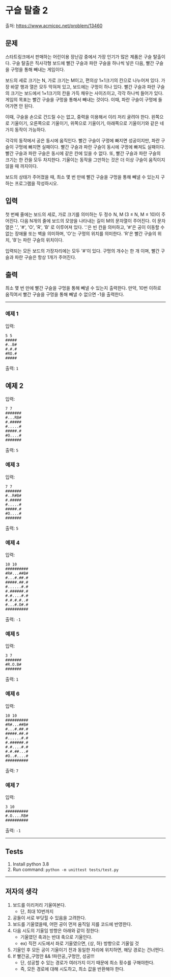 # 구슬 탈출 2
출처: https://www.acmicpc.net/problem/13460

## 문제
스타트링크에서 판매하는 어린이용 장난감 중에서 가장 인기가 많은 제품은 구슬 탈출이다. 구슬 탈출은 직사각형 보드에 빨간 구슬과 파란 구슬을 하나씩 넣은 다음, 빨간 구슬을 구멍을 통해 빼내는 게임이다.

보드의 세로 크기는 N, 가로 크기는 M이고, 편의상 1×1크기의 칸으로 나누어져 있다. 가장 바깥 행과 열은 모두 막혀져 있고, 보드에는 구멍이 하나 있다. 빨간 구슬과 파란 구슬의 크기는 보드에서 1×1크기의 칸을 가득 채우는 사이즈이고, 각각 하나씩 들어가 있다. 게임의 목표는 빨간 구슬을 구멍을 통해서 빼내는 것이다. 이때, 파란 구슬이 구멍에 들어가면 안 된다.

이때, 구슬을 손으로 건드릴 수는 없고, 중력을 이용해서 이리 저리 굴려야 한다. 왼쪽으로 기울이기, 오른쪽으로 기울이기, 위쪽으로 기울이기, 아래쪽으로 기울이기와 같은 네 가지 동작이 가능하다.

각각의 동작에서 공은 동시에 움직인다. 빨간 구슬이 구멍에 빠지면 성공이지만, 파란 구슬이 구멍에 빠지면 실패이다. 빨간 구슬과 파란 구슬이 동시에 구멍에 빠져도 실패이다. 빨간 구슬과 파란 구슬은 동시에 같은 칸에 있을 수 없다. 또, 빨간 구슬과 파란 구슬의 크기는 한 칸을 모두 차지한다. 기울이는 동작을 그만하는 것은 더 이상 구슬이 움직이지 않을 때 까지이다.

보드의 상태가 주어졌을 때, 최소 몇 번 만에 빨간 구슬을 구멍을 통해 빼낼 수 있는지 구하는 프로그램을 작성하시오.

## 입력
첫 번째 줄에는 보드의 세로, 가로 크기를 의미하는 두 정수 N, M (3 ≤ N, M ≤ 10)이 주어진다. 다음 N개의 줄에 보드의 모양을 나타내는 길이 M의 문자열이 주어진다. 이 문자열은 '.', '#', 'O', 'R', 'B' 로 이루어져 있다. '.'은 빈 칸을 의미하고, '#'은 공이 이동할 수 없는 장애물 또는 벽을 의미하며, 'O'는 구멍의 위치를 의미한다. 'R'은 빨간 구슬의 위치, 'B'는 파란 구슬의 위치이다.

입력되는 모든 보드의 가장자리에는 모두 '#'이 있다. 구멍의 개수는 한 개 이며, 빨간 구슬과 파란 구슬은 항상 1개가 주어진다.


## 출력
최소 몇 번 만에 빨간 구슬을 구멍을 통해 빼낼 수 있는지 출력한다. 만약, 10번 이하로 움직여서 빨간 구슬을 구멍을 통해 빼낼 수 없으면 -1을 출력한다.

----


### 예제 1
입력:
``` 
5 5
#####
#..B#
#.#.#
#RO.#
#####
```
출력: `1`


## 예제 2
입력:
```
7 7
#######
#...RB#
#.#####
#.....#
#####.#
#O....#
#######
```
출력: `5` 


### 예제 3
입력:
``` 
7 7
#######
#..R#B#
#.#####
#.....#
#####.#
#O....#
#######
```
출력: `5`


### 예제 4
입력:
``` 
10 10
##########
#R#...##B#
#...#.##.#
#####.##.#
#......#.#
#.######.#
#.#....#.#
#.#.#.#..#
#...#.O#.#
##########
```
출력: `-1`


### 예제 5
입력:
``` 
3 7
#######
#R.O.B#
#######
```
출력: `1`


### 예제 6
입력:
``` 
10 10
##########
#R#...##B#
#...#.##.#
#####.##.#
#......#.#
#.######.#
#.#....#.#
#.#.##...#
#O..#....#
##########
```
출력: `7`


### 예제 7
입력:
``` 
3 10
##########
#.O....RB#
##########
```
출력: `-1`

----

## Tests
1. Install python 3.8
1. Run command: `python -m unittest tests/test.py`

----

## 저자의 생각
1. 보드를 이리저리 기울여본다.
    - 단, 최대 10번까지
1. 공들이 서로 부딧힐 수 있음을 고려한다.
1. 보드를 기울였을때, 어떤 공이 먼저 움직일 지를 코드에 반영한다. 
1. 다음 시도의 기울임 방향은 아래와 같이 정한다:
    - 기울였던 축과는 반대 축으로 기울인다.
    - ex) 직전 시도에서 좌로 기울였으면, {상, 하} 방향으로 기울일 것
1. 기울인 후 모든 공이 기울이기 전과 동일한 자리에 위치하면, 해당 경로는 건너띈다.
1. If 빨간공_구멍안 && !파란공_구멍안, 성공!!!
    - 단, 성공할 수 있는 경로가 여러가지 이기 때문에 최소 횟수를 구해야한다.
    - 즉, 모든 경로에 대해 시도하고, 최소 값을 반환해야 한다.
